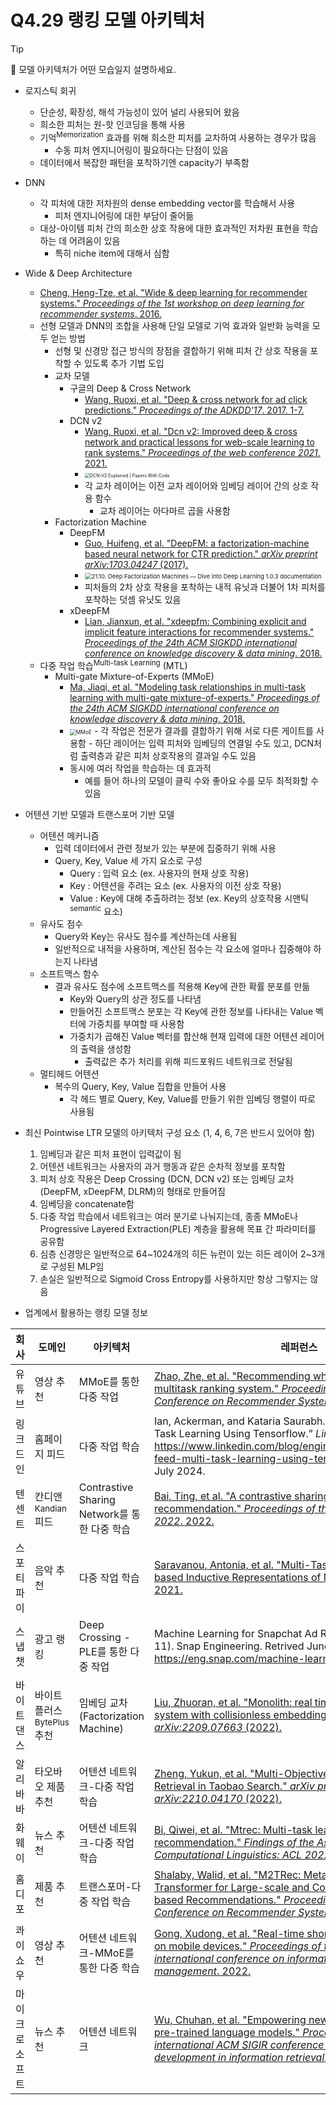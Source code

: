 # Q4.29 랭킹 모델 아키텍처

> [!Tip]
>
> 🙋  모델 아키텍처가 어떤 모습일지 설명하세요.

-   로지스틱 회귀
    -   단순성, 확장성, 해석 가능성이 있어 널리 사용되어 왔음
    -   희소한 피처는 원-핫 인코딩을 통해 사용
    -   기억<sup>Memorization</sup> 효과를 위해 희소한 피처를 교차하여 사용하는 경우가 많음
        -   수동 피처 엔지니어링이 필요하다는 단점이 있음
    -   데이터에서 복잡한 패턴을 포착하기엔 capacity가 부족함
-   DNN
    -   각 피처에 대한 저차원의 dense embedding vector를 학습해서 사용
        -   피처 엔지니어링에 대한 부담이 줄어듦
    -   대상-아이템 피처 간의 희소한 상호 작용에 대한 효과적인 저차원 표현을 학습하는 데 어려움이 있음
        -   특히 niche item에 대해서 심함
-   Wide & Deep Architecture
    -   [Cheng, Heng-Tze, et al. "Wide & deep learning for recommender systems." *Proceedings of the 1st workshop on deep learning for recommender systems*. 2016.](https://leehyejin91.github.io/post-wide_n_deep/)
    -   선형 모델과 DNN의 조합을 사용해 단일 모델로 기억 효과와 일반화 능력을 모두 얻는 방법
        -   선형 및 신경망 접근 방식의 장점을 결합하기 위해 피처 간 상호 작용을 포착할 수 있도록 추가 기법 도입
        -   교차 모델
            -   구글의 Deep & Cross Network
                -   [Wang, Ruoxi, et al. "Deep & cross network for ad click predictions." *Proceedings of the ADKDD'17*. 2017. 1-7.](https://dl.acm.org/doi/pdf/10.1145/3124749.3124754)
            -   DCN v2
                -   [Wang, Ruoxi, et al. "Dcn v2: Improved deep & cross network and practical lessons for web-scale learning to rank systems." *Proceedings of the web conference 2021*. 2021.](https://arxiv.org/pdf/2008.13535)
                -   <img src="https://production-media.paperswithcode.com/methods/Screen_Shot_2021-08-06_at_10.34.24_AM.png" alt="DCN-V2 Explained | Papers With Code" style="zoom:50%;" />
                -   각 교차 레이어는 이전 교차 레이어와 임베딩 레이어 간의 상호 작용 함수
                    -   교차 레이어는 아다마르 곱을 사용함
        -   Factorization Machine
            -   DeepFM
                -   [Guo, Huifeng, et al. "DeepFM: a factorization-machine based neural network for CTR prediction." *arXiv preprint arXiv:1703.04247* (2017).](https://leehyejin91.github.io/post-deepfm/)
                -   <img src="https://d2l.ai/_images/rec-deepfm.svg" alt="21.10. Deep Factorization Machines — Dive into Deep Learning 1.0.3  documentation" style="zoom:67%;" />
                -   피처들의 2차 상호 작용을 포착하는 내적 유닛과 더불어 1차 피처를 포착하는 덧셈 유닛도 있음
            -   xDeepFM
                -   [Lian, Jianxun, et al. "xdeepfm: Combining explicit and implicit feature interactions for recommender systems." *Proceedings of the 24th ACM SIGKDD international conference on knowledge discovery & data mining*. 2018.](https://arxiv.org/pdf/1803.05170)
    -   다중 작업 학습<sup>Multi-task Learning</sup> (MTL)
        -   Multi-gate Mixture-of-Experts (MMoE)
            -   [Ma, Jiaqi, et al. "Modeling task relationships in multi-task learning with multi-gate mixture-of-experts." *Proceedings of the 24th ACM SIGKDD international conference on knowledge discovery & data mining*. 2018.](https://dl.acm.org/doi/pdf/10.1145/3219819.3220007)
            -   <img src="https://blog.reachsumit.com/img/posts/2023/moe-for-recsys/mmoe.png" alt="MMoE" style="zoom:60%;" />
                -   각 작업은 전문가 결과를 결합하기 위해 서로 다른 게이트를 사용함
                -   하단 레이어는 입력 피처와 임베딩의 연결일 수도 있고, DCN처럼 출력층과 같은 피처 상호작용의 결과일 수도 있음
            -   동시에 여러 작업을 학습하는 데 효과적
                -   예를 들어 하나의 모델이 클릭 수와 좋아요 수를 모두 최적화할 수 있음
-   어텐션 기반 모델과 트랜스포머 기반 모델
    -   어텐션 메커니즘
        -   입력 데이터에서 관련 정보가 있는 부분에 집중하기 위해 사용
        -   Query, Key, Value 세 가지 요소로 구성
            -   Query : 입력 요소 (ex. 사용자의 현재 상호 작용)
            -   Key : 어텐션을 주려는 요소 (ex. 사용자의 이전 상호 작용)
            -   Value : Key에 대해 추출하려는 정보 (ex. Key의 상호작용 시맨틱<sup>semantic</sup> 요소)
    -   유사도 점수
        -   Query와 Key는 유사도 점수를 계산하는데 사용됨
        -   일반적으로 내적을 사용하며, 계산된 점수는 각 요소에 얼마나 집중해야 하는지 나타냄
    -   소프트맥스 함수
        -   결과 유사도 점수에 소프트맥스를 적용해 Key에 관한 확률 분포를 만듦
            -   Key와 Query의 상관 정도를 나타냄
            -   만들어진 소프트맥스 분포는 각 Key에 관한 정보를 나타내는 Value 벡터에 가중치를 부여할 때 사용함
            -   가중치가 곱해진 Value 벡터를 합산해 현재 입력에 대한 어텐션 레이어의 출력을 생성함
                -   출력값은 추가 처리를 위해 피드포워드 네트워크로 전달됨
    -   멀티헤드 어텐션
        -   복수의 Query, Key, Value 집합을 만들어 사용
            -   각 헤드 별로 Query, Key, Value를 만들기 위한 임베딩 행렬이 따로 사용됨



-   최신 Pointwise LTR 모델의 아키텍처 구성 요소 (1, 4, 6, 7은 반드시 있어야 함)
    1.   임베딩과 같은 피처 표현이 입력값이 됨
    2.   어텐션 네트워크는 사용자의 과거 행동과 같은 순차적 정보를 포착함
    3.   피처 상호 작용은 Deep Crossing (DCN, DCN v2) 또는 임베딩 교차(DeepFM, xDeepFM, DLRM)의 형태로 만들어짐
    4.   임베딩을 concatenate함
    5.   다중 작업 학습에서 네트워크는 여러 분기로 나눠지는데, 종종 MMoE나 Progressive Layered Extraction(PLE) 계층을 활용해 목표 간 파라미터를 공유함
    6.   심층 신경망은 일반적으로 64~1024개의 히든 뉴런이 있는 히든 레이어 2~3개로 구성된 MLP임
    7.   손실은 일반적으로 Sigmoid Cross Entropy를 사용하지만 항상 그렇지는 않음



-   업계에서 활용하는 랭킹 모델 정보

| 회사           | 도메인                               | 아키텍처                                     | 레퍼런스                                                     |
| -------------- | ------------------------------------ | -------------------------------------------- | ------------------------------------------------------------ |
| 유튜브         | 영상 추천                            | MMoE를 통한 다중 작업                        | [Zhao, Zhe, et al. "Recommending what video to watch next: a multitask ranking system." *Proceedings of the 13th ACM Conference on Recommender Systems*. 2019.](https://daiwk.github.io/assets/youtube-multitask.pdf) |
| 링크드인       | 홈페이지 피드                        | 다중 작업 학습                               | Ian, Ackerman, and Kataria Saurabh. “Homepage Feed Multi-Task Learning Using Tensorflow.” *LinkedIn*, 3 June 2021, https://www.linkedin.com/blog/engineering/feed/homepage-feed-multi-task-learning-using-tensorflow. Accessed 28 July 2024. |
| 텐센트         | 칸디앤<sup>Kandian</sup> 피드        | Contrastive Sharing Network를 통한 다중 학습 | [Bai, Ting, et al. "A contrastive sharing model for multi-task recommendation." *Proceedings of the ACM Web Conference 2022*. 2022.](https://tbbaby.github.io/pub/www22.pdf) |
| 스포티파이     | 음악 추천                            | 다중 작업 학습                               | [Saravanou, Antonia, et al. "Multi-Task Learning of Graph-based Inductive Representations of Music Content." *ISMIR*. 2021.](https://rishabhmehrotra.com/papers/ismir2021-multi-task-representations.pdf) |
| 스냅챗         | 광고 랭킹                            | Deep Crossing - PLE를 통한 다중 작업         | Machine Learning for Snapchat Ad Ranking. (2022, February 11). Snap Engineering. Retrived June 6, 2024, from https://eng.snap.com/machine-learning-snap-ad-ranking |
| 바이트댄스     | 바이트플러스<sup>BytePlus</sup> 추천 | 임베딩 교차(Factorization Machine)           | [Liu, Zhuoran, et al. "Monolith: real time recommendation system with collisionless embedding table." *arXiv preprint arXiv:2209.07663* (2022).](https://arxiv.org/pdf/2209.07663?trk=public_post_comment-text) |
| 알리바바       | 타오바오 제품 추천                   | 어텐션 네트워크-다중 작업 학습               | [Zheng, Yukun, et al. "Multi-Objective Personalized Product Retrieval in Taobao Search." *arXiv preprint arXiv:2210.04170* (2022).](https://arxiv.org/pdf/2210.04170) |
| 화웨이         | 뉴스 추천                            | 어텐션 네트워크-다중 작업 학습               | [Bi, Qiwei, et al. "Mtrec: Multi-task learning over bert for news recommendation." *Findings of the Association for Computational Linguistics: ACL 2022*. 2022.](https://aclanthology.org/2022.findings-acl.209.pdf) |
| 홈디포         | 제품 추천                            | 트랜스포머-다중 작업 학습                    | [Shalaby, Walid, et al. "M2TRec: Metadata-aware Multi-task Transformer for Large-scale and Cold-start free Session-based Recommendations." *Proceedings of the 16th ACM Conference on Recommender Systems*. 2022.](https://arxiv.org/pdf/2209.11824) |
| 콰이쇼우       | 영상 추천                            | 어텐션 네트워크-MMoE를 통한 다중 학습        | [Gong, Xudong, et al. "Real-time short video recommendation on mobile devices." *Proceedings of the 31st ACM international conference on information & knowledge management*. 2022.](https://arxiv.org/pdf/2208.09577) |
| 마이크로소프트 | 뉴스 추천                            | 어텐션 네트워크                              | [Wu, Chuhan, et al. "Empowering news recommendation with pre-trained language models." *Proceedings of the 44th international ACM SIGIR conference on research and development in information retrieval*. 2021.](https://arxiv.org/pdf/2104.07413) |

